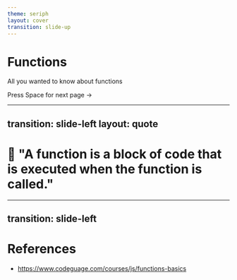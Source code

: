 ```yaml
---
theme: seriph
layout: cover
transition: slide-up
---
```


# Functions

All you wanted to know about functions

<div @click="$slidev.nav.next" class="mt-12 py-1" hover:bg="white op-10">
  Press Space for next page ->
</div>

<!--
The last comment block of each slide is slide notes.
-->

---
transition: slide-left
layout: quote
---
 
# 🙋 "A <span text-hex-8080f2 font-bold>function</span> is a <span text-hex-8080f2 font-bold>block of code</span> that is executed when the <span text-hex-8080f2 font-bold>function is called</span>."


---
transition: slide-left
---

# References

- https://www.codeguage.com/courses/js/functions-basics